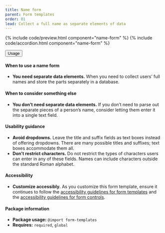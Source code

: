 ```yaml
---
title: Name form
parent: Form templates
order: 01
lead: Collect a full name as separate elements of data
---
```


{% include code/preview.html component="name-form" %}
{% include code/accordion.html component="name-form" %}
<div class="usa-accordion usa-accordion--bordered site-accordion-docs">
  <button class="usa-button-unstyled usa-accordion__button"
      aria-expanded="true" aria-controls="name-form-docs">
    Usage
  </button>
  <div id="name-form-docs" aria-hidden="false" class="usa-accordion__content site-component-usage">
    <h4>When to use a name form</h4>
    <ul class="usa-content-list">
      <li><strong>You need separate data elements.</strong> When you need to collect users’ full names and store the parts separately in a database.</li>
    </ul>
    <h4>When to consider something else</h4>
    <ul class="usa-content-list">
      <li><strong>You don’t need separate data elements.</strong> If you don’t need to parse out the separate pieces of a person’s name, consider letting them enter it into a single text field.</li>
    </ul>
    <h4>Usability guidance</h4>
    <ul class="usa-content-list">
      <li><strong>Avoid dropdowns.</strong> Leave the title and suffix fields as text boxes instead of offering dropdowns. There are many possible titles and suffixes; text boxes accommodate them all.</li>
      <li><strong>Don’t restrict characters.</strong> Do not restrict the types of characters users can enter in any of these fields. Names can include characters outside the standard Roman alphabet.</li>
    </ul>
    <h4 class="usa-heading">Accessibility</h4>
    <ul class="usa-content-list">
      <li><strong>Customize accessibly.</strong> As you customize this form template, ensure it continues to follow the <a href="{{ site.baseurl }}/form-templates/">accessibility guidelines for form templates</a> and the <a href="{{ site.baseurl }}/form-controls/">accessibility guidelines for form controls</a>.</li>
    </ul>
    <h4 class="usa-heading">Package information</h4>
    <ul class="usa-content-list">
      <li>
        <strong>Package usage:</strong> <code>@import form-templates</code>
      </li>
      <li>
        <strong>Requires:</strong> <code>required</code>, <code>global</code>
      </li>
    </ul>
  </div>
</div>
